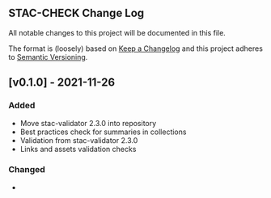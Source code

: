 ## STAC-CHECK Change Log

All notable changes to this project will be documented in this file.

The format is (loosely) based on [Keep a Changelog](http://keepachangelog.com/) and this project adheres to [Semantic Versioning](http://semver.org/).

## [v0.1.0] - 2021-11-26
### Added

- Move stac-validator 2.3.0 into repository
- Best practices check for summaries in collections
- Validation from stac-validator 2.3.0  
- Links and assets validation checks  

### Changed

- 